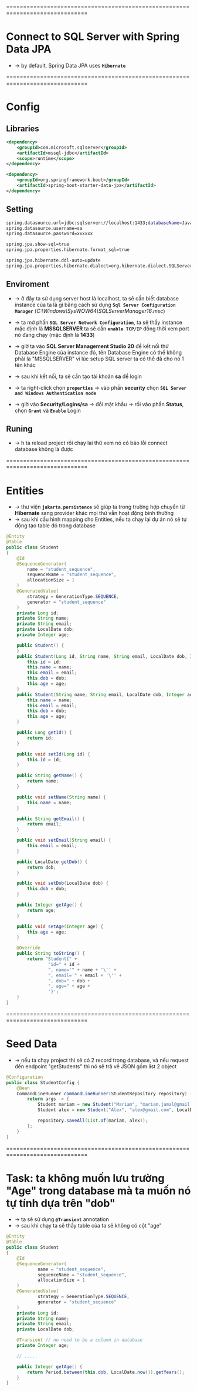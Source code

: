 ==============================================================================
# Connect to SQL Server with Spring Data JPA
* -> by default, Spring Data JPA uses **`Hibernate`**

==============================================================================
# Config

## Libraries

```xml - pom.xml
<dependency>
    <groupId>com.microsoft.sqlserver</groupId>
    <artifactId>mssql-jdbc</artifactId>
    <scope>runtime</scope>
</dependency>

<dependency>
    <groupId>org.springframework.boot</groupId>
    <artifactId>spring-boot-starter-data-jpa</artifactId>
</dependency>
```

## Setting
```bash - application.properties
spring.datasource.url=jdbc:sqlserver://localhost:1433;databaseName=JavaTesting;trustServerCertificate=true;
spring.datasource.username=sa
spring.datasource.password=xxxxxx

spring.jpa.show-sql=true
spring.jpa.properties.hibernate.format_sql=true

spring.jpa.hibernate.ddl-auto=update
spring.jpa.properties.hibernate.dialect=org.hibernate.dialect.SQLServerDialect
```

## Enviroment
* -> ở đây ta sử dụng server host là localhost, ta sẽ cần biết database instance của ta là gì bằng cách sử dụng **`Sql Server Configuration Manager`** (_C:\Windows\SysWOW64\SQLServerManager16.msc_)
* -> ta mở phần **`SQL Server Network Configuration`**, ta sẽ thấy instance mặc định là **MSSQLSERVER** ta sẽ cần **`enable TCP/IP`** đồng thời xem port nó đang chạy (mặc định là **1433**)

* -> giờ ta vào **SQL Server Management Studio 20** để kết nối thử Database Engine của instance đó, tên Database Engine có thể không phải là "MSSQLSERVER" vì lúc setup SQL server ta có thể đã cho nó 1 tên khác
* -> sau khi kết nối, ta sẽ cần tạo tài khoản **sa** để login
* -> ta right-click chọn **`properties`** -> vào phần **security** chọn **`SQL Server and Windows Authentication mode`**
* -> giờ vào **Security/Logins/sa** -> đổi mật khẩu -> rồi vào phần **Status**, chọn **`Grant`** và **`Enable`** Login

## Runing
* -> h ta reload project rồi chạy lại thử xem nó có báo lỗi connect database không là được

==============================================================================
# Entities
* -> thư viện **`jakarta.persistence`** sẽ giúp ta trong trường hợp chuyển từ **Hibernate** sang provider khác mọi thứ vẫn hoạt động bình thường
* -> sau khi cấu hình mapping cho Entities, nếu ta chạy lại dự án nó sẽ tự động tạo table đó trong database

```java - Student.java
@Entity
@Table
public class Student
{
    @Id
    @SequenceGenerator(
        name = "student_sequence",
        sequenceName = "student_sequence",
        allocationSize = 1
    )
    @GeneratedValue(
        strategy = GenerationType.SEQUENCE,
        generator = "student_sequence"
    )
    private Long id;
    private String name;
    private String email;
    private LocalDate dob;
    private Integer age;

    public Student() {
    }
    public Student(Long id, String name, String email, LocalDate dob, Integer age) {
        this.id = id;
        this.name = name;
        this.email = email;
        this.dob = dob;
        this.age = age;
    }
    public Student(String name, String email, LocalDate dob, Integer age) {
        this.name = name;
        this.email = email;
        this.dob = dob;
        this.age = age;
    }

    public Long getId() {
        return id;
    }

    public void setId(Long id) {
        this.id = id;
    }

    public String getName() {
        return name;
    }

    public void setName(String name) {
        this.name = name;
    }

    public String getEmail() {
        return email;
    }

    public void setEmail(String email) {
        this.email = email;
    }

    public LocalDate getDob() {
        return dob;
    }

    public void setDob(LocalDate dob) {
        this.dob = dob;
    }

    public Integer getAge() {
        return age;
    }

    public void setAge(Integer age) {
        this.age = age;
    }

    @Override
    public String toString() {
        return "Student{" +
                "id=" + id +
                ", name='" + name + '\'' +
                ", email='" + email + '\'' +
                ", dob=" + dob +
                ", age=" + age +
                '}';
    }
}
```

==============================================================================
# Seed Data
* -> nếu ta chạy project thì sẽ có 2 record trong database, và nếu request đến endpoint "getStudents" thì nó sẽ trả về JSON gồm list 2 object

```java - StudentConfig.java
@Configuration
public class StudentConfig {
    @Bean
    CommandLineRunner commandLineRunner(StudentRepository repository) {
        return args -> {
            Student mariam = new Student("Mariam", "mariam.jamal@gmail.com", LocalDate.of(2000, Month.JANUARY, 5), 21);
            Student alex = new Student("Alex", "alex@gmail.com", LocalDate.of(2004, Month.JANUARY, 5), 21);

            repository.saveAll(List.of(mariam, alex));
        };
    }
}
```

==============================================================================
# Task: ta không muốn lưu trường "Age" trong database mà ta muốn nó tự tính dựa trên "dob"
* -> ta sẽ sử dụng **`@Transient`** annotation
* -> sau khi chạy ta sẽ thấy table của ta sẽ không có cột "age"

```java
@Entity
@Table
public class Student
{
    @Id
    @SequenceGenerator(
            name = "student_sequence",
            sequenceName = "student_sequence",
            allocationSize = 1
    )
    @GeneratedValue(
            strategy = GenerationType.SEQUENCE,
            generator = "student_sequence"
    )
    private Long id;
    private String name;
    private String email;
    private LocalDate dob;

    @Transient // no need to be a column in database
    private Integer age;

    // .....

    public Integer getAge() {
        return Period.between(this.dob, LocalDate.now()).getYears();
    }
}
```
